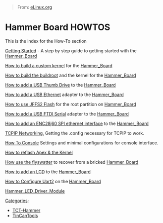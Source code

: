 > From: [eLinux.org](http://eLinux.org/Hammer_Board_HOWTOS "http://eLinux.org/Hammer_Board_HOWTOS")


# Hammer Board HOWTOS



This is the index for the How-To section

[Getting Started](http://eLinux.org/Hammer_Getting_Started "Hammer Getting Started") - A
step by step guide to getting started with the
[Hammer\_Board](http://eLinux.org/Hammer_Board "Hammer Board")

[How to build a custom
kernel](http://eLinux.org/Hammer_How_to_build_Kernel "Hammer How to build Kernel") for
the [Hammer\_Board](http://eLinux.org/Hammer_Board "Hammer Board")

[How to build the
buildroot](http://eLinux.org/Hammer_How_to_buildroot "Hammer How to buildroot") and the
kernel for the [Hammer\_Board](http://eLinux.org/Hammer_Board "Hammer Board")

[How to add a USB Thumb
Drive](http://eLinux.org/Hammer_How_to_Thumb_Drive "Hammer How to Thumb Drive") to the
[Hammer\_Board](http://eLinux.org/Hammer_Board "Hammer Board")

[How to add a USB
Ethernet](http://eLinux.org/Hammer_How_to_USB_Ethernet "Hammer How to USB Ethernet")
adapter to the [Hammer\_Board](http://eLinux.org/Hammer_Board "Hammer Board")

[How to use JFFS2
Flash](http://eLinux.org/Hammer_How_to_JFFS2_Root "Hammer How to JFFS2 Root") for the
root partition on [Hammer\_Board](http://eLinux.org/Hammer_Board "Hammer Board")

[How to add a USB FTDI
Serial](http://eLinux.org/Hammer_How_to_USB_FTDI "Hammer How to USB FTDI") adapter to the
[Hammer\_Board](http://eLinux.org/Hammer_Board "Hammer Board")

[How to add an ENC28j60 SPI ethernet
interface](http://eLinux.org/Hammer_How_to_Enc28j60 "Hammer How to Enc28j60") to the
[Hammer\_Board](http://eLinux.org/Hammer_Board "Hammer Board")

[TCPIP
Networking,](http://eLinux.org/Hammer_How_to_Networking "Hammer How to Networking")
Getting the .config necessary for TCPIP to work.

[How To Console](http://eLinux.org/Hammer_How_to_Console "Hammer How to Console")
Settings and minimal configurations for console interface.

[How to reflash Apex & the
Kernel](http://eLinux.org/Hammer_How_to_Reflash_Apex_and_kernel "Hammer How to Reflash Apex and kernel")

[How use the
flyswatter](http://eLinux.org/Hammer_How_to_use_Jtag "Hammer How to use Jtag") to recover
from a bricked [Hammer\_Board](http://eLinux.org/Hammer_Board "Hammer Board")

[How to add an LCD](http://eLinux.org/Hammer_How_to_use_LCD "Hammer How to use LCD") to
the [Hammer\_Board](http://eLinux.org/Hammer_Board "Hammer Board")

[How to Configure
Uart2](http://eLinux.org/Hammer_Uart2_Configuration "Hammer Uart2 Configuration") on the
[Hammer\_Board](http://eLinux.org/Hammer_Board "Hammer Board")

[Hammer\_LED\_Driver\_Module](http://eLinux.org/Hammer_LED_Driver_Module "Hammer LED Driver Module")


[Categories](http://eLinux.org/Special:Categories "Special:Categories"):

-   [TCT-Hammer](http://eLinux.org/Category:TCT-Hammer "Category:TCT-Hammer")
-   [TinCanTools](http://eLinux.org/Category:TinCanTools "Category:TinCanTools")

